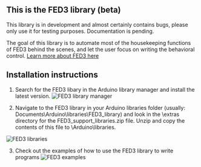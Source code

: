 ## This is the FED3 library (beta)
This library is in development and almost certainly contains bugs, please only use it for testing purposes. Documentation is pending.

The goal of this library is to automate most of the housekeeping functions of FED3 behind the scenes, and let the user focus on writing the behavioral control.  [Learn more about FED3 here](https://github.com/KravitzLabDevices/FED3)

## Installation instructions
1. Search for the FED3 libary in the Arduino library manager and install the latest version.
![FED3 library manager](https://github.com/KravitzLabDevices/FED3/blob/main/photos/FED3librarymanager.png)

2. Navigate to the FED3 library in your Arduino libraries folder (usually: Documents\Arduino\libraries\FED3_library\) and look in the \extras directory for the FED3_support_libraries.zip file. Unzip and copy the contents of this file to \Arduino\libraries\.

![FED3 libraries](https://github.com/KravitzLabDevices/FED3/blob/main/photos/FED3_libraries.png)

3. Check out the examples of how to use the FED3 library to write programs
![FED3 examples](https://raw.githubusercontent.com/KravitzLabDevices/FED3/main/photos/FED3example2.png)


